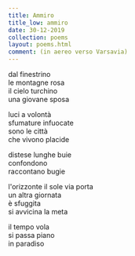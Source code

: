 ```yaml
---
title: Ammiro
title_low: ammiro
date: 30-12-2019
collection: poems
layout: poems.html
comment: (in aereo verso Varsavia)
---
```


dal finestrino  
le montagne rosa  
il cielo turchino  
una giovane sposa  

luci a volontà  
sfumature infuocate  
sono le città  
che vivono placide  

distese lunghe buie  
confondono  
raccontano bugie   

l'orizzonte il sole via porta  
un altra giornata  
è sfuggita  
si avvicina la meta  

il tempo vola  
si passa piano  
in paradiso  